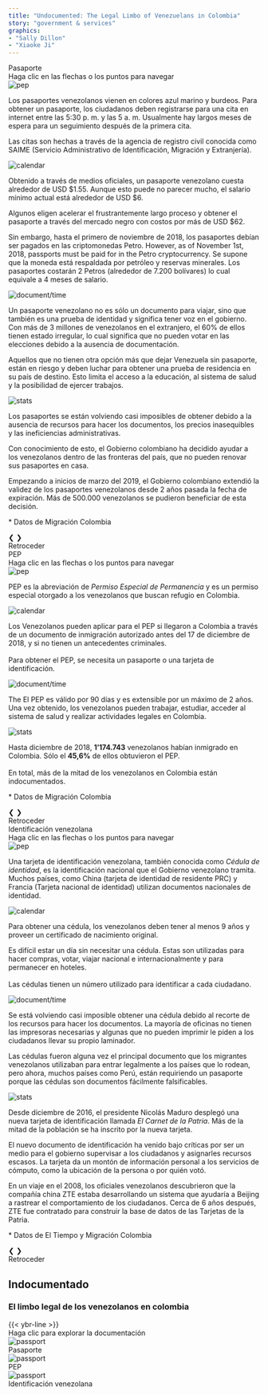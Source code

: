 ```yaml
---
title: "Undocumented: The Legal Limbo of Venezuelans in Colombia"
story: "government & services"
graphics:
- "Sally Dillon"
- "Xiaoke Ji"
---
```

<div class="divider"></div>
<section class="interactive">
  <div class="interactive__body" id="interactive__gov-undocumented">
    <!-- content for passport-->
    <div class="information-body" id="passport-body">
      <div class="information-body-r1" id="passport-body-top">
        <div class="information-title">Pasaporte</div>
        <div class="information-body-r3 bottom-text" id="passport-body-bottom">
          Haga clic en las flechas o los puntos para navegar
        </div>
      </div>
      <!-- slideshow goes here -->
      <div class="information-body-r2">
        <div class="slideshow-container">
          <!-- first slide -->
          <div class="mySlides-passport fade">
            <div class="slide-image">
              <img class="slide-img-passport slide-img" src="assets/passport.svg" alt="pep">
              <div class="slide-txt">
                <p>Los pasaportes venezolanos vienen en colores azul marino y burdeos. Para obtener un pasaporte, los
                  ciudadanos deben registrarse para una cita en internet entre las 5:30 p. m. y las 5 a. m. Usualmente
                  hay largos meses de espera para un seguimiento después de la primera cita. </p>
                <p>Las citas son hechas a través de la agencia de registro civil conocida como SAIME (Servicio
                  Administrativo de Identificación, Migración y Extranjería). </p>
              </div>
            </div>
          </div>
          <!-- second slide -->
          <div class="mySlides-passport fade">
            <div class="slide-image">
              <img class="slide-img-passport-slide2 slide-img" src="assets/passport-slide2.svg" alt="calendar">
              <div class="slide-txt">
                <p>Obtenido a través de medios oficiales, un pasaporte venezolano cuesta alrededor de USD $1.55. Aunque
                  esto puede no parecer mucho, el salario mínimo actual está alrededor de USD $6. </p>
                <p>Algunos eligen acelerar el frustrantemente largo proceso y obtener el pasaporte a través del mercado
                  negro con costos por más de USD $62.</p>
                <p>Sin embargo, hasta el primero de noviembre de 2018, los pasaportes debían ser pagados en las
                  criptomonedas Petro. However, as of November 1st, 2018, passports must be paid for in the Petro
                  cryptocurrency. Se supone que la moneda está respaldada por petróleo y reservas minerales. Los
                  pasaportes costarán 2 Petros (alrededor de 7.200 bolívares) lo cual equivale a 4 meses de salario.
                </p>
              </div>
            </div>
          </div>
          <div class="mySlides-passport fade">
            <div class="slide-image">
              <img class="slide-img-doc slide-img" src="assets/passport-slide3.svg" alt="document/time">
              <div class="slide-txt">
                <p>
                  Un pasaporte venezolano no es sólo un documento para viajar, sino que también es una prueba de
                  identidad y significa tener voz en el gobierno. Con más de 3 millones de venezolanos en el extranjero,
                  el 60% de ellos tienen estado irregular, lo cual significa que no pueden votar en las elecciones
                  debido a la ausencia de documentación.
                </p>
                <p>
                  Aquellos que no tienen otra opción más que dejar Venezuela sin pasaporte, están en riesgo y deben
                  luchar para obtener una prueba de residencia en su país de destino. Esto limita el acceso a la
                  educación, al sistema de salud y la posibilidad de ejercer trabajos.
                </p>
              </div>
            </div>
          </div>
          <div class="mySlides-passport fade">
            <div class="slide-image slide-img-expiration">
              <img class="slide-img-stats slide-img " src="assets/expiration date.svg" alt="stats">
              <div class="slide-txt">
                <p>Los pasaportes se están volviendo casi imposibles de obtener debido a la ausencia de recursos para
                  hacer los documentos, los precios inasequibles y las ineficiencias administrativas. </p>
                <p>Con conocimiento de esto, el Gobierno colombiano ha decidido ayudar a los venezolanos dentro de las
                  fronteras del país, que no pueden renovar sus pasaportes en casa.</p>
                <p>
                  Empezando a inicios de marzo del 2019, el Gobierno colombiano extendió la validez de los pasaportes
                  venezolanos desde 2 años pasada la fecha de expiración. Más de 500.000 venezolanos se pudieron
                  beneficiar de esta decisión.
                </p>
                <p class="sources">* Datos de Migración Colombia</p>
              </div>
            </div>
          </div>
          <!-- slideshow buttons -->
          <div class="slideshow-buttons flex" id="passport-slide-buttons">
            <a class="prev" onclick="plusSlidesPassport(-1)">&#10094;</a>
            <a class="next" onclick="plusSlidesPassport(1)">&#10095;</a>
          </div>
        </div>
        <div class="back-button-row flex">
          <div class="back-button" id="passport-button">Retroceder</div>
        </div>
        <div style="text-align:center">
          <span class="dot-passport" onclick="currentSlidePassport(1)"></span>
          <span class="dot-passport" onclick="currentSlidePassport(2)"></span>
          <span class="dot-passport" onclick="currentSlidePassport(3)"></span>
          <span class="dot-passport" onclick="currentSlidePassport(4)"></span>
        </div>
      </div>
      <!-- bottom caption -->
    </div>
    <!-- end of content for passport -->
    <!-- content for pep-->
    <div class="information-body" id="PEP-body">
      <div class="information-body-r1" id="pep-body-top">
        <div class="information-title border-blue">PEP</div>
        <div class="information-body-r3 bottom-text" id="pep-body-bottom">
        Haga clic en las flechas o los puntos para navegar
      </div>
      </div>
      <!-- slideshow goes here -->
      <div class="information-body-r2">
        <div class="slideshow-container">
          <!-- first slide -->
          <div class="mySlides fade">
            <div class="slide-image slide-image-pep">
              <img class="slide-img-pep slide-img" src="assets/pep.svg" alt="pep">
              <div class="slide-txt">
                <p>
                  PEP es la abreviación de <em>Permiso Especial de Permanencia</em> y es un permiso especial otorgado a
                  los venezolanos que buscan refugio en Colombia.
                </p>
              </div>
            </div>
          </div>
          <!-- second slide -->
          <div class="mySlides fade">
            <div class="slide-image">
              <img class="slide-img-calendar slide-img" src="assets/calendar.svg" alt="calendar">
              <div class="slide-txt">
                <p>
                  Los Venezolanos pueden aplicar para el PEP si llegaron a Colombia a través de un documento de
                  inmigración autorizado antes del 17 de diciembre de 2018, y si no tienen un antecedentes criminales.
                  <br><br>
                  Para obtener el PEP, se necesita un pasaporte o una tarjeta de identificación.
                </p>
              </div>
            </div>
          </div>
          <div class="mySlides fade">
            <div class="slide-image">
              <img class="slide-img-doc slide-img" src="assets/doc.svg" alt="document/time">
              <div class="slide-txt">
                <p>
                  The El PEP es válido por 90 días y es extensible por un máximo de 2 años. Una vez obtenido, los
                  venezolanos pueden trabajar, estudiar, acceder al sistema de salud y realizar actividades legales en
                  Colombia.
                </p>
              </div>
            </div>
          </div>
          <div class="mySlides fade">
            <div class="slide-image ">
              <img class="slide-img-stats slide-img" src="assets/stats.svg" alt="stats">
              <div class="slide-txt">
                <p>
                  Hasta diciembre de 2018, <strong>1’174.743</strong> venezolanos habían inmigrado en Colombia. Sólo el
                  <strong>45,6%</strong> de ellos obtuvieron el PEP.<br><br>En total, más de la mitad de los venezolanos en Colombia están indocumentados.</p>
                <p class="sources">* Datos de Migración Colombia</p>
              </div>
            </div>
          </div>
          <!-- slideshow buttons -->
          <div class="slideshow-buttons flex" id="pep-slide-buttons">
            <a class="prev" onclick="plusSlides(-1)">&#10094;</a>
            <a class="next" onclick="plusSlides(1)">&#10095;</a>
          </div>
        </div>
        <div class="back-button-row flex">
          <div class="back-button" id="PEP-button">Retroceder</div>
        </div>
        <div style="text-align:center">
          <span class="dot" onclick="currentSlide(1)"></span>
          <span class="dot" onclick="currentSlide(2)"></span>
          <span class="dot" onclick="currentSlide(3)"></span>
          <span class="dot" onclick="currentSlide(4)"></span>
        </div>
      </div>
      <!-- bottom caption -->
    </div>
    <!-- end of content for pep -->
    <!-- contont for National id -->
    <div class="information-body" id="ID-body">
      <div class="information-body-r1" id="ID-body-top">
        <div class="information-title border-red">Identificación venezolana</div>
        <div class="information-body-r3 bottom-text" id="pep-body-bottom">
        Haga clic en las flechas o los puntos para navegar
      </div>
      </div>
      <!-- slideshow goes here -->
      <div class="information-body-r2">
        <div class="slideshow-container">
          <!-- first slide -->
          <div class="mySlides-ID fade">
            <div class="slide-image slide-image-ID flex">
              <img class="slide-img-ID slide-img" src="assets/cedula.svg" alt="pep">
              <div class="slide-txt2">
                <p>
                  Una tarjeta de identificación venezolana, también conocida como <em>Cédula de identidad</em>, es la
                  identificación nacional que el Gobierno venezolano tramita. Muchos países, como China (tarjeta de
                  identidad de residente PRC) y Francia (Tarjeta nacional de identidad) utilizan documentos nacionales
                  de identidad.
                </p>
              </div>
            </div>
          </div>
          <!-- second slide -->
          <div class="mySlides-ID fade">
            <div class="slide-image flex">
              <img class="slide-img-calendar slide-img " src="assets/cedule-groceries.svg" alt="calendar">
              <div class="slide-txt2">
                <p>
                  Para obtener una cédula, los venezolanos deben tener al menos 9 años y proveer un certificado de
                  nacimiento original.
                </p>
                <p>
                  Es difícil estar un día sin necesitar una cédula. Estas son utilizadas para hacer compras, votar,
                  viajar nacional e internacionalmente y para permanecer en hoteles.
                <br><br>Las cédulas tienen un número utilizado para identificar a cada ciudadano.</p>
              </div>
            </div>
          </div>
          <div class="mySlides-ID fade">
            <div class="slide-image flex">
              <img class="slide-img-doc slide-img" src="assets/printer.svg" alt="document/time">
              <div class="slide-txt2">
                <p>
                  Se está volviendo casi imposible obtener una cédula debido al recorte de los recursos para hacer los
                  documentos. La mayoría de oficinas no tienen las impresoras necesarias y algunas que no pueden
                  imprimir le piden a los ciudadanos llevar su propio laminador.
                </p>
                <p>
                  Las cédulas fueron alguna vez el principal documento que los migrantes venezolanos utilizaban para
                  entrar legalmente a los países que lo rodean, pero ahora, muchos países como Perú, están requiriendo
                  un pasaporte porque las cédulas son documentos fácilmente falsificables.
                </p>
              </div>
            </div>
          </div>
          <div class="mySlides-ID fade">
            <div class="slide-image flex">
              <img class="slide-img-stats slide-img" src="assets/carnet-de-la-patria.svg" alt="stats">
              <div class="slide-txt2">
                <p>
                  Desde diciembre de 2016, el presidente Nicolás Maduro desplegó una nueva tarjeta de identificación
                  llamada <em>El Carnet de la Patria</em>. Más de la mitad de la población se ha inscrito por la nueva
                  tarjeta.
                </p>
                <p>
                  El nuevo documento de identificación ha venido bajo críticas por ser un medio para el gobierno
                  supervisar a los ciudadanos y asignarles recursos escasos. La tarjeta da un montón de información
                  personal a los servicios de cómputo, como la ubicación de la persona o por quién votó.
                </p>
                <p>
                  En un viaje en el 2008, los oficiales venezolanos descubrieron que la compañía china ZTE estaba
                  desarrollando un sistema que ayudaría a Beijing a rastrear el comportamiento de los ciudadanos. Cerca
                  de 6 años después, ZTE fue contratado para construir la base de datos de las Tarjetas de la Patria.
                </p>
                <p class="sources">* Datos de El Tiempo y Migración Colombia</p>
              </div>
            </div>
          </div>
          <!-- slideshow buttons -->
          <div class="slideshow-buttons flex" id="ID-slide-buttons">
            <a class="prev" onclick="plusSlidesID(-1)">&#10094;</a>
            <a class="next" onclick="plusSlidesID(1)">&#10095;</a>
          </div>
        </div>
        <div class="back-button-row flex">
          <div class="back-button" id="ID-button">Retroceder</div>
        </div>
        <div style="text-align:center">
          <span class="dot-ID" onclick="currentSlideID(1)"></span>
          <span class="dot-ID" onclick="currentSlideID(2)"></span>
          <span class="dot-ID" onclick="currentSlideID(3)"></span>
          <span class="dot-ID" onclick="currentSlideID(4)"></span>
        </div>
      </div>
      <!-- bottom caption -->
    </div>
    <!-- end of content for national ID -->
    <!-- front page -->
    <div class="container-body">
      <div class="flex-column" id="r-1">
        <div class="interactive__header">
          <h2 class="interactive__title">Indocumentado</h2>
          <h3 class="interactive__subhead">El limbo legal de los venezolanos en colombia</h3>
          {{< ybr-line >}}
        </div>
        <div class="flex" id="r-3">
          <div class="bottom-text">Haga clic para explorar la documentación</div>
        </div>
        <div class="flex" id="r-2">
          <div class="flex document-box" id="r-2-c-1">
            <div class="document-img">
              <img class="passport-svg" src="assets/passport.svg" alt="passport">
            </div>
            <div class="flex document-txt">
              <div class="document-caption">Pasaporte</div>
            </div>
          </div>
          <div class="flex document-box" id="r-2-c-2">
            <div class="flex document-img">
              <img class="pep-svg" src="assets/pep.svg" alt="passport">
            </div>
            <div class="flex document-txt">
              <div class="document-caption">PEP</div>
            </div>
          </div>
          <div class="flex document-box" id="r-2-c-3">
            <div class="flex document-img">
              <img class="cedula-svg" src="assets/cedula.svg" alt="passport">
            </div>
            <div class="flex document-txt">
              <div class="document-caption">Identificación venezolana</div>
            </div>
          </div>
        </div>
      </div>
    </div>
</section>
<div class="divider"></div>
